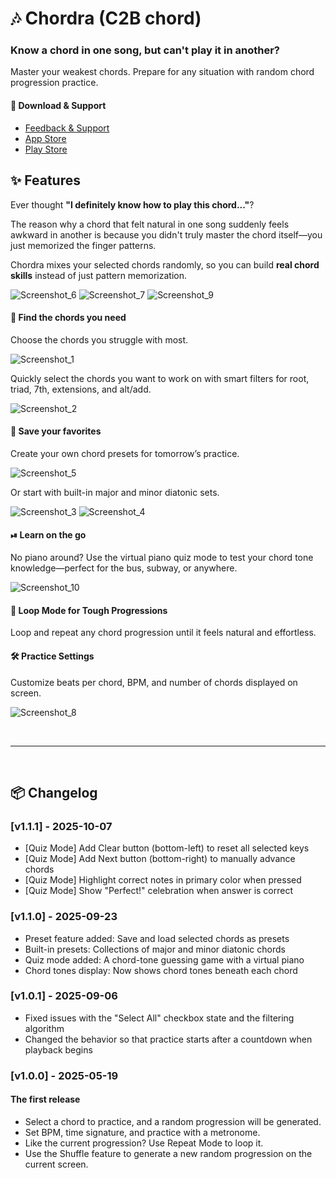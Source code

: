 # 🎶 Chordra (C2B chord)

### Know a chord in one song, but can't play it in another?
Master your weakest chords. Prepare for any situation with random chord progression practice.

#### 🔗 Download & Support

- [Feedback & Support](https://mokzas.github.io/chordra-support)
- [App Store](https://apps.apple.com/kr/app/chordra/id6744913508)
- [Play Store](https://play.google.com/store/apps/details?id=kr.mokzas.c2b_chord)

## ✨ Features
Ever thought **"I definitely know how to play this chord..."**?

The reason why a chord that felt natural in one song suddenly feels awkward in another is because you didn't truly master the chord itself—you just memorized the finger patterns.

Chordra mixes your selected chords randomly, so you can build **real chord skills** instead of just pattern memorization.

![Screenshot_6](SCREENSHOTS/screenshot_06.png)
![Screenshot_7](SCREENSHOTS/screenshot_07.png)
![Screenshot_9](SCREENSHOTS/screenshot_09.png)

#### 🎯 **Find the chords you need** 

Choose the chords you struggle with most. 

![Screenshot_1](SCREENSHOTS/screenshot_01.png)

Quickly select the chords you want to work on with smart filters for root, triad, 7th, extensions, and alt/add.

![Screenshot_2](SCREENSHOTS/screenshot_02.png)

#### 🎲 **Save your favorites**  

Create your own chord presets for tomorrow’s practice.

![Screenshot_5](SCREENSHOTS/screenshot_05.png)

Or start with built-in major and minor diatonic sets.

![Screenshot_3](SCREENSHOTS/screenshot_03.png)
![Screenshot_4](SCREENSHOTS/screenshot_04.png)

#### ⏯ **Learn on the go**  

No piano around? Use the virtual piano quiz mode to test your chord tone knowledge—perfect for the bus, subway, or anywhere.

![Screenshot_10](SCREENSHOTS/screenshot_10.png)

#### 🔁 **Loop Mode for Tough Progressions**  

Loop and repeat any chord progression until it feels natural and effortless.

#### 🛠 **Practice Settings**  

Customize beats per chord, BPM, and number of chords displayed on screen.

![Screenshot_8](SCREENSHOTS/screenshot_08.png)

<br>

---

<br>

## 📦 Changelog

### [v1.1.1] - 2025-10-07

- [Quiz Mode] Add Clear button (bottom-left) to reset all selected keys
- [Quiz Mode] Add Next button (bottom-right) to manually advance chords
- [Quiz Mode] Highlight correct notes in primary color when pressed
- [Quiz Mode] Show "Perfect!" celebration when answer is correct


### [v1.1.0] - 2025-09-23

- Preset feature added: Save and load selected chords as presets
- Built-in presets: Collections of major and minor diatonic chords
- Quiz mode added: A chord-tone guessing game with a virtual piano
- Chord tones display: Now shows chord tones beneath each chord

### [v1.0.1] - 2025-09-06

- Fixed issues with the "Select All" checkbox state and the filtering algorithm
- Changed the behavior so that practice starts after a countdown when playback begins

### [v1.0.0] - 2025-05-19

#### The first release

- Select a chord to practice, and a random progression will be generated.
- Set BPM, time signature, and practice with a metronome.
- Like the current progression? Use Repeat Mode to loop it.
- Use the Shuffle feature to generate a new random progression on the current screen.



